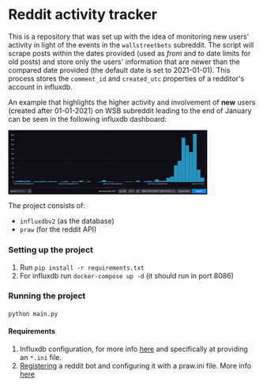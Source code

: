 # Reddit activity tracker

This is a repository that was set up with the idea of monitoring new users' activity in light of the events in the `wallstreetbets` subreddit. The script will scrape posts within the dates provided (used as _from_ and _to_ date limits for old posts) and store only the users' information that are newer than the compared date provided (the default date is set to 2021-01-01). This process stores the `comment_id` and `created_utc` properties of a redditor's account in influxdb.  

An example that highlights the higher activity and involvement of **new** users (created after 01-01-2021) on WSB subreddit leading to the end of January can be seen in the following influxdb dashboard:

<a href=""><img src="images/influxdb2-2.png" align="center" height="80%" width="80%"></a>


The project consists of:
   * `influxdbv2` (as the database)
   * `praw` (for the reddit API) 


### Setting up the project

1. Run `pip install -r requirements.txt`
2. For influxdb run `docker-compose up -d` (it should run in port 8086) 


### Running the project

`python main.py` 



#### Requirements

1. Influxdb configuration, for more info [here](https://github.com/influxdata/influxdb-client-python#client-configuration) and specifically at providing an `*.ini` file.
2. [Registering](https://github.com/reddit-archive/reddit/wiki/OAuth2-Quick-Start-Example#first-steps) a reddit bot and configuring it with a praw.ini file. More info [here](https://praw.readthedocs.io/en/latest/getting_started/configuration/prawini.html)
